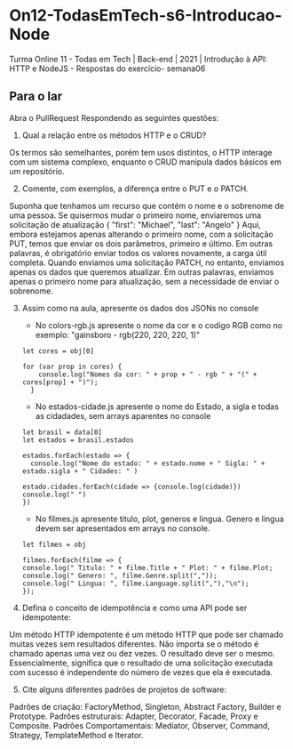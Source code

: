 # On12-TodasEmTech-s6-Introducao-Node
Turma Online 11 - Todas em Tech | Back-end | 2021 | Introdução à API:
HTTP e NodeJS - Respostas do exercício- semana06
## Para o lar
Abra o PullRequest Respondendo as seguintes questões:

1) Qual a relação entre os métodos HTTP e o CRUD?

Os termos são semelhantes, porém tem usos distintos, o HTTP interage com um sistema complexo, 
enquanto o CRUD manipula dados básicos em um repositório.

2) Comente, com exemplos, a diferença entre o PUT e o PATCH.

Suponha que tenhamos um recurso que contém o nome e o sobrenome de uma pessoa.
Se quisermos mudar o primeiro nome, enviaremos uma solicitação de atualização
{ "first": "Michael", "last": "Angelo" }
Aqui, embora estejamos apenas alterando o primeiro nome, com a solicitação PUT, 
temos que enviar os dois parâmetros, primeiro e último.
Em outras palavras, é obrigatório enviar todos os valores novamente, a carga útil completa.
Quando enviamos uma solicitação PATCH, no entanto, enviamos apenas os dados que queremos atualizar. 
Em outras palavras, enviamos apenas o primeiro nome para atualização, sem a necessidade de enviar o sobrenome.

3) Assim como na aula, apresente os dados dos JSONs no console 

    - No colors-rgb.js apresente o nome da cor e o codigo RGB como no exemplo: "gainsboro - rgb(220, 220, 220, 1)"

    ```
    let cores = obj[0]

    for (var prop in cores) {
        console.log("Nomes da cor: " + prop + " - rgb " + "(" + cores[prop] + ")");
      }
    ```

    - No estados-cidade.js apresente o nome do Estado, a sigla e todas as cidadades, sem arrays aparentes no console

    ```
    let brasil = data[0]
    let estados = brasil.estados

    estados.forEach(estado => {
      console.log("Nome do estado: " + estado.nome + " Sigla: " +  estado.sigla + " Cidades: " )
  
    estado.cidades.forEach(cidade => {console.log(cidade)})
    console.log(" ")
    })
    ```

    - No filmes.js apresente titulo, plot, generos e lingua. Genero e lingua devem ser apresentados em arrays no console.

    ```
    let filmes = obj

    filmes.forEach(filme => {
    console.log(" Titulo: " + filme.Title + " Plot: " + filme.Plot;
    console.log(" Genero: ", filme.Genre.split(","));
    console.log(" Lingua: ", filme.Language.split(","),"\n");
    });
    ```

4) Defina o conceito de idempotência e como uma API pode ser idempotente:

Um método HTTP idempotente é um método HTTP que pode ser chamado muitas vezes sem resultados diferentes. 
Não importa se o método é chamado apenas uma vez ou dez vezes. O resultado deve ser o mesmo. 
Essencialmente, significa que o resultado de uma solicitação executada com sucesso é 
independente do número de vezes que ela é executada. 

5) Cite alguns diferentes padrões de projetos de software:

Padrões de criação: FactoryMethod, Singleton, Abstract Factory, Builder e Prototype.
Padrões estruturais: Adapter, Decorator, Facade, Proxy e Composite.
Padrões Comportamentais: Mediator, Observer, Command, Strategy, TemplateMethod e Iterator.
